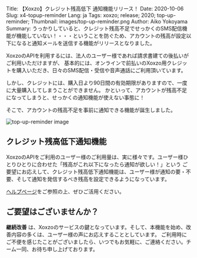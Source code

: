 Title: 【Xoxzo】クレジット残高低下 通知機能リリース！
Date: 2020-10-06
Slug: x4-topup-reminder
Lang: ja
Tags: xoxzo; release; 2020; top-up-reminder;
Thumbnail: images/top-up-reminder.png
Author: Aiko Yokoyama
Summary: うっかりしていると、クレジット残高不足でせっかくのSMS配信機能が機能していない！・・・ということを防ぐため、アカウントの残高が設定以下になると通知メールを送信する機能がリリースとなりました。

XoxzoのAPIを利用するには、法人のユーザー様であれば請求書建ての後払いがご利用いただけますが、
基本的には、オンラインで前払いのXoxzo用クレジットを購入いただき、日々のSMS配信・受信や音声通話にご利用頂いています。

しかし、クレジットには、購入日より90日間の有効期限がありますので、一度に大量購入してしまうことができません。
かといって、アカウントが残高不足になってしまうと、せっかくの通知機能が使えない事態に！

そこで、アカウントの残高不足を事前に通知できる機能が誕生しました。

![top-up-reminder image](images/top-up-reminder.png)

## クレジット残高低下通知機能

XoxzoのAPIをご利用のユーザー様のご利用量は、実に様々です。ユーザー様ひとりひとりに合わせた「残高がこれ以下になったら通知が欲しい！」という
ご要望にお応えして、クレジット残高低下通知機能は、ユーザー様が通知の要・不要、そして通知を発信するべき残高を設定できるようになっています。

[ヘルプページ](https://help.xoxzo.com/ja/xoxzo-cloud-telephony/articles/top-up-reminder/)をご参照の上、ぜひご活用ください。

## ご要望はございませんか？

**継続改善** は、Xoxzoのサービスの鍵となっています。そして、本機能を始め、改善内容の多くは、ユーザー様の声にお応えすることとしています。
ご利用時にご不便を感じたことがございましたら、いつでもお気軽に、ご連絡ください。チーム一同、お待ち申し上げております。
